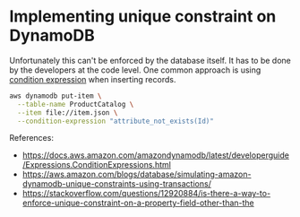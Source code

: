 # Implementing unique constraint on DynamoDB

Unfortunately this can't be enforced by the database itself. It has to be done
by the developers at the code level. One common approach is using
[condition expression](https://docs.aws.amazon.com/amazondynamodb/latest/developerguide/Expressions.ConditionExpressions.html)
when inserting records.

```sh
aws dynamodb put-item \
  --table-name ProductCatalog \
  --item file://item.json \
  --condition-expression "attribute_not_exists(Id)"
```

References:
- https://docs.aws.amazon.com/amazondynamodb/latest/developerguide/Expressions.ConditionExpressions.html
- https://aws.amazon.com/blogs/database/simulating-amazon-dynamodb-unique-constraints-using-transactions/
- https://stackoverflow.com/questions/12920884/is-there-a-way-to-enforce-unique-constraint-on-a-property-field-other-than-the
